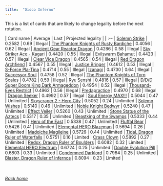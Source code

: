 ```yaml
---
title:  "Disco Inferno"
---
```


This is a list of cards that are likely to change legality before the next rotation.

| Card name | Average | Last | Projected legality |
| :-- |
[Solemn Strike](https://db.ygoprodeck.com/card/?search=Solemn%20Strike) | 0.2582 | 0.69 | Illegal |
[The Phantom Knights of Rusty Bardiche](https://db.ygoprodeck.com/card/?search=The%20Phantom%20Knights%20of%20Rusty%20Bardiche) | 0.4056 | 0.62 | Illegal |
[Ancient Gear Reactor Dragon](https://db.ygoprodeck.com/card/?search=Ancient%20Gear%20Reactor%20Dragon) | 0.4286 | 0.58 | Illegal |
[Sky Striker Ace - Kagari](https://db.ygoprodeck.com/card/?search=Sky%20Striker%20Ace%20-%20Kagari) | 0.4420 | 0.55 | Illegal |
[Evilswarm Bahamut](https://db.ygoprodeck.com/card/?search=Evilswarm%20Bahamut) | 0.4423 | 0.57 | Illegal |
[Clear Vice Dragon](https://db.ygoprodeck.com/card/?search=Clear%20Vice%20Dragon) | 0.4565 | 0.54 | Illegal |
[Red Dragon Archfiend](https://db.ygoprodeck.com/card/?search=Red%20Dragon%20Archfiend) | 0.4567 | 0.55 | Illegal |
[Justice Bringer](https://db.ygoprodeck.com/card/?search=Justice%20Bringer) | 0.4612 | 0.53 | Illegal |
[S-Force Pla-Tina](https://db.ygoprodeck.com/card/?search=S-Force%20Pla-Tina) | 0.4714 | 0.55 | Illegal |
[Izanagi](https://db.ygoprodeck.com/card/?search=Izanagi) | 0.4730 | 0.64 | Illegal |
[Successor Soul](https://db.ygoprodeck.com/card/?search=Successor%20Soul) | 0.4758 | 0.52 | Illegal |
[The Phantom Knights of Torn Scales](https://db.ygoprodeck.com/card/?search=The%20Phantom%20Knights%20of%20Torn%20Scales) | 0.4782 | 0.59 | Illegal |
[Ryu Senshi](https://db.ygoprodeck.com/card/?search=Ryu%20Senshi) | 0.4816 | 0.57 | Illegal |
[D/D/D Super Doom King Dark Armageddon](https://db.ygoprodeck.com/card/?search=D/D/D%20Super%20Doom%20King%20Dark%20Armageddon) | 0.4954 | 0.52 | Illegal |
[Thousand-Eyes Restrict](https://db.ygoprodeck.com/card/?search=Thousand-Eyes%20Restrict) | 0.4962 | 0.56 | Illegal |
[Predapractice](https://db.ygoprodeck.com/card/?search=Predapractice) | 0.4970 | 0.68 | Illegal |
[Dragon Seeker](https://db.ygoprodeck.com/card/?search=Dragon%20Seeker) | 0.4992 | 0.57 | Illegal |
[Soul Energy MAX!!!](https://db.ygoprodeck.com/card/?search=Soul%20Energy%20MAX!!!) | 0.5044 | 0.47 | Unlimited |
[Skyscraper 2 - Hero City](https://db.ygoprodeck.com/card/?search=Skyscraper%202%20-%20Hero%20City) | 0.5052 | 0.24 | Unlimited |
[Solemn Wishes](https://db.ygoprodeck.com/card/?search=Solemn%20Wishes) | 0.5140 | 0.46 | Unlimited |
[Noble Knight Bedwyr](https://db.ygoprodeck.com/card/?search=Noble%20Knight%20Bedwyr) | 0.5240 | 0.47 | Unlimited |
[Effect Veiler](https://db.ygoprodeck.com/card/?search=Effect%20Veiler) | 0.5260 | 0.43 | Unlimited |
[Stone Statue of the Aztecs](https://db.ygoprodeck.com/card/?search=Stone%20Statue%20of%20the%20Aztecs) | 0.5317 | 0.35 | Unlimited |
[Beastking of the Swamps](https://db.ygoprodeck.com/card/?search=Beastking%20of%20the%20Swamps) | 0.5333 | 0.44 | Unlimited |
[Hero of the East](https://db.ygoprodeck.com/card/?search=Hero%20of%20the%20East) | 0.5338 | 0.47 | Unlimited |
[Fluffal Bear](https://db.ygoprodeck.com/card/?search=Fluffal%20Bear) | 0.5426 | 0.41 | Unlimited |
[Elemental HERO Blazeman](https://db.ygoprodeck.com/card/?search=Elemental%20HERO%20Blazeman) | 0.5694 | 0.26 | Unlimited |
[Madolche Magileine](https://db.ygoprodeck.com/card/?search=Madolche%20Magileine) | 0.5726 | 0.44 | Unlimited |
[Tidal, Dragon Ruler of Waterfalls](https://db.ygoprodeck.com/card/?search=Tidal,%20Dragon%20Ruler%20of%20Waterfalls) | 0.5751 | 0.16 | Limited |
[Crass Clown](https://db.ygoprodeck.com/card/?search=Crass%20Clown) | 0.5892 | 0.27 | Unlimited |
[Redox, Dragon Ruler of Boulders](https://db.ygoprodeck.com/card/?search=Redox,%20Dragon%20Ruler%20of%20Boulders) | 0.6082 | 0.32 | Limited |
[Elemental HERO Electrum](https://db.ygoprodeck.com/card/?search=Elemental%20HERO%20Electrum) | 0.6724 | 0.25 | Unlimited |
[Double Evolution Pill](https://db.ygoprodeck.com/card/?search=Double%20Evolution%20Pill) | 0.6803 | 0.33 | Unlimited |
[Condemned Darklord](https://db.ygoprodeck.com/card/?search=Condemned%20Darklord) | 0.7984 | 0.25 | Unlimited |
[Blaster, Dragon Ruler of Infernos](https://db.ygoprodeck.com/card/?search=Blaster,%20Dragon%20Ruler%20of%20Infernos) | 0.8094 | 0.23 | Limited |

<br>

###### [Back home](index)